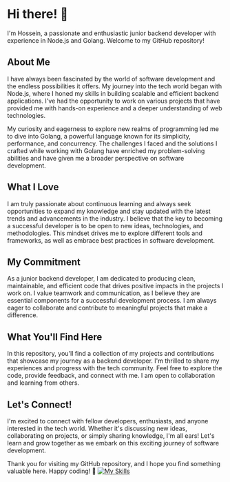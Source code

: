 # Hi there! 👋

I'm Hossein, a passionate and enthusiastic junior backend developer with experience in Node.js and Golang. Welcome to my GitHub repository!

## About Me

I have always been fascinated by the world of software development and the endless possibilities it offers. My journey into the tech world began with Node.js, where I honed my skills in building scalable and efficient backend applications. I've had the opportunity to work on various projects that have provided me with hands-on experience and a deeper understanding of web technologies.

My curiosity and eagerness to explore new realms of programming led me to dive into Golang, a powerful language known for its simplicity, performance, and concurrency. The challenges I faced and the solutions I crafted while working with Golang have enriched my problem-solving abilities and have given me a broader perspective on software development.

## What I Love

I am truly passionate about continuous learning and always seek opportunities to expand my knowledge and stay updated with the latest trends and advancements in the industry. I believe that the key to becoming a successful developer is to be open to new ideas, technologies, and methodologies. This mindset drives me to explore different tools and frameworks, as well as embrace best practices in software development.

## My Commitment

As a junior backend developer, I am dedicated to producing clean, maintainable, and efficient code that drives positive impacts in the projects I work on. I value teamwork and communication, as I believe they are essential components for a successful development process. I am always eager to collaborate and contribute to meaningful projects that make a difference.

## What You'll Find Here

In this repository, you'll find a collection of my projects and contributions that showcase my journey as a backend developer. I'm thrilled to share my experiences and progress with the tech community. Feel free to explore the code, provide feedback, and connect with me. I am open to collaboration and learning from others.

## Let's Connect!

I'm excited to connect with fellow developers, enthusiasts, and anyone interested in the tech world. Whether it's discussing new ideas, collaborating on projects, or simply sharing knowledge, I'm all ears! Let's learn and grow together as we embark on this exciting journey of software development.

Thank you for visiting my GitHub repository, and I hope you find something valuable here. Happy coding! 🚀
[![My Skills](https://skillicons.dev/icons?i=js,html,css,ts,react,go,nodejs,postgres,mongodb,express,redis)](https://skillicons.dev)
